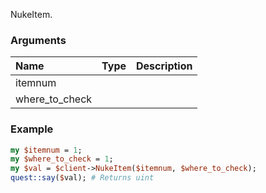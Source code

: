 NukeItem.
### Arguments
**Name**|**Type**|**Description**
:---|:---|:---
itemnum||
where_to_check||

### Example

```perl
my $itemnum = 1;
my $where_to_check = 1;
my $val = $client->NukeItem($itemnum, $where_to_check);
quest::say($val); # Returns uint
```